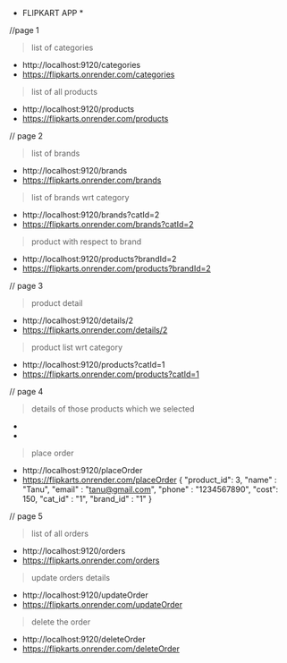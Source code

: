 * FLIPKART APP *

//page 1 
> list of categories
* http://localhost:9120/categories
* https://flipkarts.onrender.com/categories

> list of all products
* http://localhost:9120/products
* https://flipkarts.onrender.com/products

// page 2
> list of brands
* http://localhost:9120/brands
* https://flipkarts.onrender.com/brands

> list of brands wrt category
* http://localhost:9120/brands?catId=2
* https://flipkarts.onrender.com/brands?catId=2

> product with respect to brand
* http://localhost:9120/products?brandId=2
* https://flipkarts.onrender.com/products?brandId=2

// page 3
> product detail
* http://localhost:9120/details/2
* https://flipkarts.onrender.com/details/2

> product list wrt category
* http://localhost:9120/products?catId=1
* https://flipkarts.onrender.com/products?catId=1

// page 4
> details of those products which we selected 
* 
* 
> place order
* http://localhost:9120/placeOrder 
* https://flipkarts.onrender.com/placeOrder
   {
        "product_id": 3,
        "name" : "Tanu",
        "email" : "tanu@gmail.com",
        "phone" : "1234567890",
        "cost": 150,
        "cat_id" : "1",
        "brand_id" : "1"
    }

// page 5
> list of all orders
* http://localhost:9120/orders
* https://flipkarts.onrender.com/orders

> update orders details
* http://localhost:9120/updateOrder
* https://flipkarts.onrender.com/updateOrder

> delete the order
* http://localhost:9120/deleteOrder
* https://flipkarts.onrender.com/deleteOrder